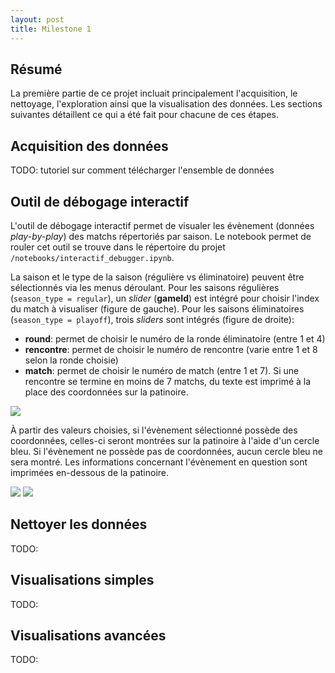 ```yaml
---
layout: post
title: Milestone 1
---
```


## Résumé

La première partie de ce projet incluait principalement l'acquisition, le nettoyage, l'exploration ainsi que la visualisation des données. Les sections suivantes détaillent ce qui a été fait pour chacune de ces étapes.

## Acquisition des données

TODO: tutoriel sur comment télécharger l'ensemble de données

## Outil de débogage interactif

L'outil de débogage interactif permet de visualer les évènement (données *play-by-play*) des matchs répertoriés par saison. Le notebook permet de rouler cet outil se trouve dans le répertoire du projet `/notebooks/interactif_debugger.ipynb`.

La saison et le type de la saison (régulière vs éliminatoire) peuvent être sélectionnés via les menus déroulant. Pour les saisons régulières (`season_type = regular`), un *slider* (**gameId**) est intégré pour choisir l'index du match à visualiser (figure de gauche). Pour les saisons éliminatoires (`season_type = playoff`), trois *sliders* sont intégrés (figure de droite): 
- **round**: permet de choisir le numéro de la ronde éliminatoire (entre 1 et 4)
- **rencontre**: permet de choisir le numéro de rencontre (varie entre 1 et 8 selon la ronde choisie)
- **match**: permet de choisir le numéro de match (entre 1 et 7). Si une rencontre se termine en moins de 7 matchs, du texte est imprimé à la place des coordonnées sur la patinoire.

<img src="{{site.baseurl}}/assets/images/widget_sliders.png">

À partir des valeurs choisies, si l'évènement sélectionné possède des coordonnées, celles-ci seront montrées sur la patinoire à l'aide d'un cercle bleu. Si l'évènement ne possède pas de coordonnées, aucun cercle bleu ne sera montré. Les informations concernant l'évènement en question sont imprimées en-dessous de la patinoire.

<img src="{{site.baseurl}}/assets/images/widget_coordinates.png">
<img src="{{site.baseurl}}/assets/images/widget_info.png">

## Nettoyer les données

TODO:

## Visualisations simples

TODO:

## Visualisations avancées

TODO: